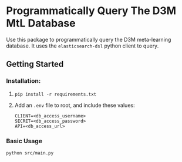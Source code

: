 # Programmatically Query The D3M MtL Database 

Use this package to programmatically query the D3M meta-learning database. It uses the `elasticsearch-dsl` python client to query.

## Getting Started

### Installation:

1.  ```shell
    pip install -r requirements.txt
    ```

1.  Add an `.env` file to root, and include these values:

    ```env
    CLIENT=<db_access_username>
    SECRET=<db_access_password>
    API=<db_access_url>
    ```

### Basic Usage

```shell
python src/main.py
```